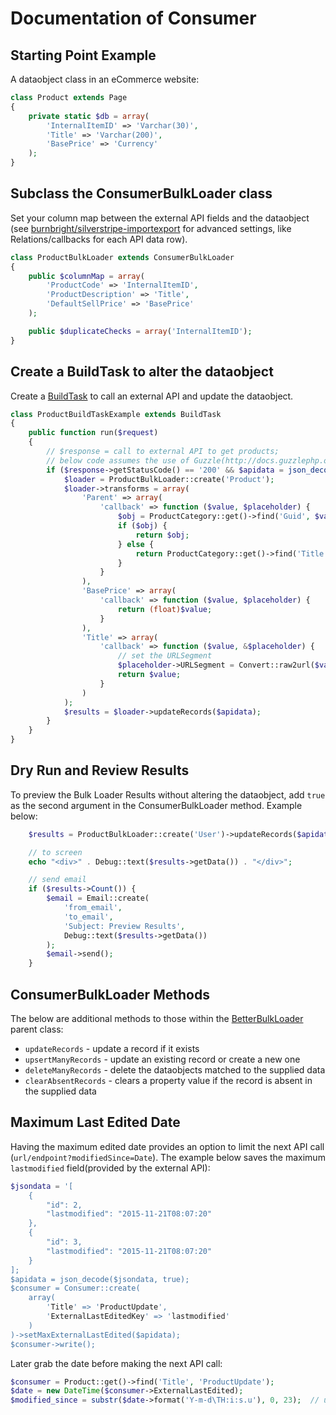 # Documentation of Consumer

## Starting Point Example
A dataobject class in an eCommerce website:
```php
class Product extends Page
{
    private static $db = array(
        'InternalItemID' => 'Varchar(30)',
        'Title' => 'Varchar(200)',
        'BasePrice' => 'Currency'
    );
}
```

## Subclass the ConsumerBulkLoader class
Set your column map between the external API fields and the dataobject (see [burnbright/silverstripe-importexport](https://github.com/burnbright/silverstripe-importexport) for advanced settings, like Relations/callbacks for each API data row).
```php
class ProductBulkLoader extends ConsumerBulkLoader
{
    public $columnMap = array(
        'ProductCode' => 'InternalItemID',
        'ProductDescription' => 'Title',
        'DefaultSellPrice' => 'BasePrice'
    );

    public $duplicateChecks = array('InternalItemID');
}
```

## Create a BuildTask to alter the dataobject
Create a [BuildTask](http://www.balbuss.com/creating-tasks/) to call an external API and update the dataobject.
```php
class ProductBuildTaskExample extends BuildTask
{
    public function run($request)
    {
        // $response = call to external API to get products;  
        // below code assumes the use of Guzzle(http://docs.guzzlephp.org/en/latest/)
        if ($response->getStatusCode() == '200' && $apidata = json_decode($response->getBody()->getContents(), true)) {
            $loader = ProductBulkLoader::create('Product');
            $loader->transforms = array(
                'Parent' => array(
                    'callback' => function ($value, $placeholder) {
                        $obj = ProductCategory::get()->find('Guid', $value['Guid']);
                        if ($obj) {
                            return $obj;
                        } else {
                            return ProductCategory::get()->find('Title', $value['GroupName']);
                        }
                    }
                ),
                'BasePrice' => array(
                    'callback' => function ($value, $placeholder) {
                        return (float)$value;
                    }
                ),
                'Title' => array(
                    'callback' => function ($value, &$placeholder) {
                        // set the URLSegment
                        $placeholder->URLSegment = Convert::raw2url($value);
                        return $value;
                    }
                )
            );
            $results = $loader->updateRecords($apidata);
        }
    }
}
```

## Dry Run and Review Results
To preview the Bulk Loader Results without altering the dataobject, add `true` as the second argument in the ConsumerBulkLoader method.  Example below:
```php
    $results = ProductBulkLoader::create('User')->updateRecords($apidata, true);

    // to screen
    echo "<div>" . Debug::text($results->getData()) . "</div>";

    // send email
    if ($results->Count()) {
        $email = Email::create(
            'from_email',
            'to_email',
            'Subject: Preview Results',
            Debug::text($results->getData())
        );
        $email->send();
    }
```

## ConsumerBulkLoader Methods
The below are additional methods to those within the [BetterBulkLoader](https://github.com/burnbright/silverstripe-importexport/blob/master/code/bulkloader/BetterBulkLoader.php) parent class:
* `updateRecords` - update a record if it exists
* `upsertManyRecords` - update an existing record or create a new one
* `deleteManyRecords` - delete the dataobjects matched to the supplied data
* `clearAbsentRecords` - clears a property value if the record is absent in the supplied data

## Maximum Last Edited Date
Having the maximum edited date provides an option to limit the next API call (`url/endpoint?modifiedSince=Date`).
The example below saves the maximum `lastmodified` field(provided by the external API):
```php
$jsondata = '[
    {
        "id": 2,
        "lastmodified": "2015-11-21T08:07:20"
    },
    {
        "id": 3,
        "lastmodified": "2015-11-21T08:07:20"
    }
];
$apidata = json_decode($jsondata, true);
$consumer = Consumer::create(
    array(
        'Title' => 'ProductUpdate',
        'ExternalLastEditedKey' => 'lastmodified'
    )
)->setMaxExternalLastEdited($apidata);
$consumer->write();
```
Later grab the date before making the next API call:
```php
$consumer = Product::get()->find('Title', 'ProductUpdate');
$date = new DateTime($consumer->ExternalLastEdited);
$modified_since = substr($date->format('Y-m-d\TH:i:s.u'), 0, 23);  // use this variable to limit the next call.
```

